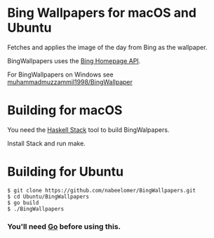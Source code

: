 # Bing Wallpapers for macOS and Ubuntu

Fetches and applies the image of the day from Bing as the wallpaper.

BingWallpapers uses the [Bing Homepage API](https://github.com/muhammadmuzzammil1998/BingHomepageAPI).

For BingWallpapers on Windows see [muhammadmuzzammil1998/BingWallpaper](https://github.com/muhammadmuzzammil1998/BingWallpaper)

# Building for macOS
You need the [Haskell Stack](http://www.haskellstack.org/) tool to build BingWalpapers.

Install Stack and run make.

# Building for Ubuntu
    $ git clone https://github.com/nabeelomer/BingWallpapers.git
    $ cd Ubuntu/BingWallpapers
    $ go build
    $ ./BingWallpapers
### You'll need [Go](https://golang.org/doc/install) before using this.
